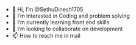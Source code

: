 - 👋 Hi, I’m @SethuDinesh1705
- 👀 I’m interested in Coding and problem solving
- 🌱 I’m currently learning front end skills
- 💞️ I’m looking to collaborate on development
- 📫 How to reach me in mail

<!---
SethuDinesh1705/SethuDinesh1705 is a ✨ special ✨ repository because its `README.md` (this file) appears on your GitHub profile.
You can click the Preview link to take a look at your changes.
--->

